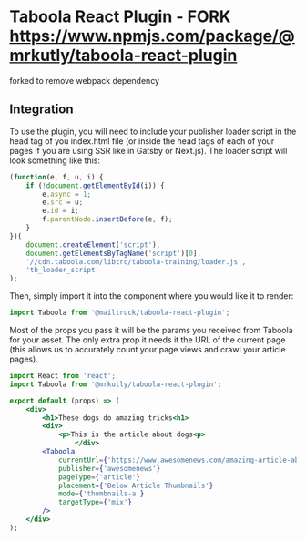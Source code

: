 # Taboola React Plugin - FORK https://www.npmjs.com/package/@mrkutly/taboola-react-plugin

forked to remove webpack dependency

## Integration

To use the plugin, you will need to include your publisher loader script in the head tag of you index.html file (or inside the head tags of each of your pages if you are using SSR like in Gatsby or Next.js). The loader script will look something like this:

```javascript
(function(e, f, u, i) {
	if (!document.getElementById(i)) {
		e.async = 1;
		e.src = u;
		e.id = i;
		f.parentNode.insertBefore(e, f);
	}
})(
	document.createElement('script'),
	document.getElementsByTagName('script')[0],
	'//cdn.taboola.com/libtrc/taboola-training/loader.js',
	'tb_loader_script'
);
```

Then, simply import it into the component where you would like it to render:

```javascript
import Taboola from '@mailtruck/taboola-react-plugin';
```

Most of the props you pass it will be the params you received from Taboola for your asset. The only extra prop it needs it the URL of the current page (this allows us to accurately count your page views and crawl your article pages).

```jsx
import React from 'react';
import Taboola from '@mrkutly/taboola-react-plugin';

export default (props) => (
	<div>
		<h1>These dogs do amazing tricks<h1>
		<div>
			<p>This is the article about dogs<p>
            	</div>
		<Taboola
			currentUrl={'https://www.awesomenews.com/amazing-article-about-dogs-who-do-tricks'}
			publisher={'awesomenews'}
			pageType={'article'}
			placement={'Below Article Thumbnails'}
			mode={'thumbnails-a'}
			targetType={'mix'}
		/>
	</div>
);
```
